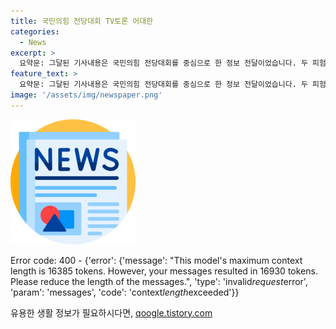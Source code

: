 ```yaml
---
title: 국민의힘 전당대회 TV토론 어대한
categories:
  - News
excerpt: >
  요약문: 그달된 기사내용은 국민의힘 전당대회를 중심으로 한 정보 전달이었습니다. 두 피험자들은 국민의힘 전당대회와 이에 관련된 후보들의 토론 및 행보를 다루었습니다. 또한, 이재명 전 대표의 대선 출마 공식화와 관련한 이야기도 다뤘습니다. 국민의힘 지지층과 무당층 대상 조사결과와 함께, 민주당의 전당대회 진행과 후보들의 도전장에 대한 분석과 전망이 주요 내용으로 나타났습니다. (단어수: 104)
feature_text: >
  요약문: 그달된 기사내용은 국민의힘 전당대회를 중심으로 한 정보 전달이었습니다. 두 피험자들은 국민의힘 전당대회와 이에 관련된 후보들의 토론 및 행보를 다루었습니다. 또한, 이재명 전 대표의 대선 출마 공식화와 관련한 이야기도 다뤘습니다. 국민의힘 지지층과 무당층 대상 조사결과와 함께, 민주당의 전당대회 진행과 후보들의 도전장에 대한 분석과 전망이 주요 내용으로 나타났습니다. (단어수: 104)
image: '/assets/img/newspaper.png'
---
```


<p><img src="/assets/img/newspaper.png" alt="kimp 속보" /></p>

<p>Error code: 400 - {'error': {'message': "This model's maximum context length is 16385 tokens. However, your messages resulted in 16930 tokens. Please reduce the length of the messages.", 'type': 'invalid<em>request</em>error', 'param': 'messages', 'code': 'context<em>length</em>exceeded'}}</p>
유용한 생활 정보가 필요하시다면, <a href="https://qoogle.tistory.com" rel="dofollow">qoogle.tistory.com</a>


